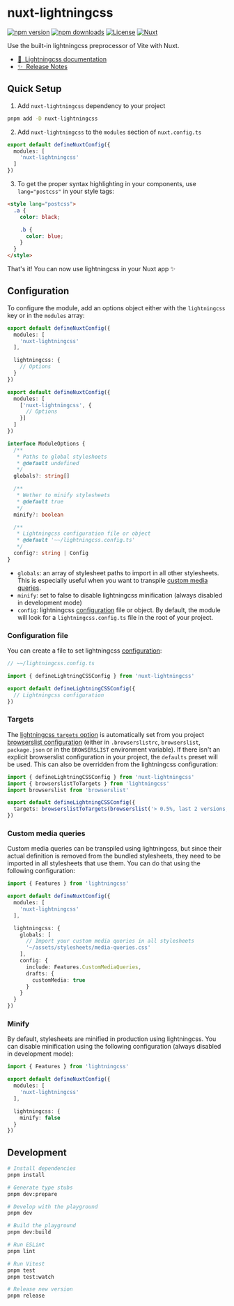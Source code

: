 # nuxt-lightningcss

[![npm version][npm-version-src]][npm-version-href]
[![npm downloads][npm-downloads-src]][npm-downloads-href]
[![License][license-src]][license-href]
[![Nuxt][nuxt-src]][nuxt-href]

Use the built-in lightningcss preprocessor of Vite with Nuxt.

- [📖 &nbsp;Lightningcss documentation][lightningcss-documentation]
- [✨ &nbsp;Release Notes](/CHANGELOG.md)

## Quick Setup

1. Add `nuxt-lightningcss` dependency to your project

```bash
pnpm add -D nuxt-lightningcss
```

2. Add `nuxt-lightningcss` to the `modules` section of `nuxt.config.ts`

```typescript
export default defineNuxtConfig({
  modules: [
    'nuxt-lightningcss'
  ]
})
```

3. To get the proper syntax highlighting in your components, use `lang="postcss"` in your style tags:

```html
<style lang="postcss">
  .a {
    color: black;

    .b {
      color: blue;
    }
  }
</style>
```

That's it! You can now use lightningcss in your Nuxt app ✨

## Configuration

To configure the module, add an options object either with the `lightningcss` key or in the `modules` array:

```typescript
export default defineNuxtConfig({
  modules: [
    'nuxt-lightningcss'
  ],

  lightningcss: {
    // Options
  }
})
```

```typescript
export default defineNuxtConfig({
  modules: [
    ['nuxt-lightningcss', {
      // Options
    }]
  ]
})
```


```typescript
interface ModuleOptions {
  /**
   * Paths to global stylesheets
   * @default undefined
   */
  globals?: string[]

  /**
   * Wether to minify stylesheets
   * @default true
   */
  minify?: boolean

  /**
   * Lightningcss configuration file or object
   * @default '~~/lightningcss.config.ts'
   */
  config?: string | Config
}
```

- `globals`: an array of stylesheet paths to import in all other stylesheets. This is especially useful when you want to transpile [custom media queries](#custom-media-queries).
- `minify`: set to false to disable lightningcss minification (always disabled in development mode)
- `config`: lightningcss [configuration](src/config.ts) file or object. By default, the module will look for a `lightningcss.config.ts` file in the root of your project.

### Configuration file

You can create a file to set lightningcss [configuration][lightningcss-options]:

```typescript
// ~~/lightningcss.config.ts

import { defineLightningCSSConfig } from 'nuxt-lightningcss'

export default defineLightningCSSConfig({
  // Lightningcss configuration
})
```


### Targets

The [lightningcss `targets` option][lightningcss-targets] is automatically set from you project [browserslist configuration][browserslist-readme] (either in `.browserslistrc`, `browserslist`, `package.json` or in the `BROWSERSLIST` environment variable). If there isn't an explicit browserslist configuration in your project, the `defaults` preset will be used. This can also be overridden from the lightningcss configuration:

```typescript
import { defineLightningCSSConfig } from 'nuxt-lightningcss'
import { browserslistToTargets } from 'lightningcss'
import browserslist from 'browserslist'

export default defineLightningCSSConfig({
  targets: browserslistToTargets(browserslist('> 0.5%, last 2 versions, Firefox ESR, not dead'))
})
```

### Custom media queries

Custom media queries can be transpiled using lightningcss, but since their actual definition is removed from the bundled stylesheets, they need to be imported in all stylesheets that use them. You can do that using the following configuration:

```typescript
import { Features } from 'lightningcss'

export default defineNuxtConfig({
  modules: [
    'nuxt-lightningcss'
  ],

  lightningcss: {
    globals: [
      // Import your custom media queries in all stylesheets
      '~/assets/stylesheets/media-queries.css'
    ],
    config: {
      include: Features.CustomMediaQueries,
      drafts: {
        customMedia: true
      }
    }
  }
})
```

### Minify

By default, stylesheets are minified in production using lightningcss. You can disable minification using the following configuration (always disabled in development mode):

```typescript
import { Features } from 'lightningcss'

export default defineNuxtConfig({
  modules: [
    'nuxt-lightningcss'
  ],

  lightningcss: {
    minify: false
  }
})
```

## Development

```bash
# Install dependencies
pnpm install

# Generate type stubs
pnpm dev:prepare

# Develop with the playground
pnpm dev

# Build the playground
pnpm dev:build

# Run ESLint
pnpm lint

# Run Vitest
pnpm test
pnpm test:watch

# Release new version
pnpm release
```

<!-- Badges -->
[npm-version-src]: https://img.shields.io/npm/v/nuxt-lightningcss/latest.svg?style=flat&colorA=18181B&colorB=28CF8D
[npm-version-href]: https://npmjs.com/package/nuxt-lightningcss

[npm-downloads-src]: https://img.shields.io/npm/dm/nuxt-lightningcss.svg?style=flat&colorA=18181B&colorB=28CF8D
[npm-downloads-href]: https://npmjs.com/package/nuxt-lightningcss

[license-src]: https://img.shields.io/npm/l/nuxt-lightningcss.svg?style=flat&colorA=18181B&colorB=28CF8D
[license-href]: https://npmjs.com/package/nuxt-lightningcss

[nuxt-src]: https://img.shields.io/badge/Nuxt-18181B?logo=nuxt.js
[nuxt-href]: https://nuxt.com

<!-- Lightningcss documentation -->
[lightningcss-documentation]: https://lightningcss.dev/docs.html
[lightningcss-targets]: https://lightningcss.dev/transpilation.html#browser-targets
[lightningcss-options]: https://github.com/parcel-bundler/lightningcss/blob/7ff93ca5c69ba9df415e1e2319d275e2cec249d7/node/index.d.ts#L8-L74
[browserslist-readme]: https://github.com/browserslist/browserslist#readme
